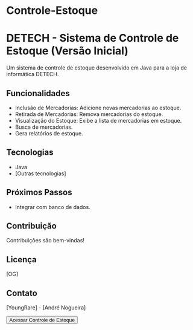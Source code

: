 # Controle-Estoque
# DETECH - Sistema de Controle de Estoque (Versão Inicial)

Um sistema de controle de estoque desenvolvido em Java para a loja de informática DETECH.

## Funcionalidades

- Inclusão de Mercadorias: Adicione novas mercadorias ao estoque.
- Retirada de Mercadorias: Remova mercadorias do estoque.
- Visualização do Estoque: Exibe a lista de mercadorias em estoque.
- Busca de mercadorias.
- Gera relatórios de estoque.

## Tecnologias

- Java
- [Outras tecnologias]

## Próximos Passos

- Integrar com banco de dados.

## Contribuição

Contribuições são bem-vindas!

## Licença

[OG]

## Contato

[YoungRare] - [André Nogueira]

<a href="https://github.com/Young4Rare/Controle-Estoque/blob/main/Estoque.war" target="_blank">
    <button>Acessar Controle de Estoque</button>
</a>
